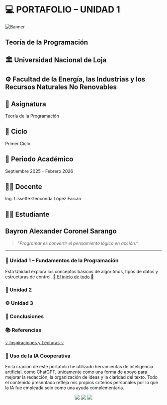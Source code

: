 # 💻 **PORTAFOLIO – UNIDAD 1**

![Banner](<img width="1422" height="800" alt="image" src="https://github.com/user-attachments/assets/41b4b375-528b-4980-9639-470e917e0ec2" />
)

## Teoría de la Programación
## 🏛️ Universidad Nacional de Loja
## ⚙️ Facultad de la Energía, las Industrias y los Recursos Naturales No Renovables
## 📘 Asignatura 
Teoría de la Programación
## 🧩 Ciclo 
Primer Ciclo
## 📅 Periodo Académico 
Septiembre 2025 – Febrero 2026
## 👩‍🏫 Docente 
Ing. Lissette Geoconda López Faicán
## 👨‍🎓 Estudiante 
Bayron Alexander Coronel Sarango
---

> *“Programar es convertir el pensamiento lógico en acción.”*

---

### 📘 Unidad 1 – Fundamentos de la Programación  
Esta Unidad explora los conceptos básicos de algoritmos, tipos de datos y estructuras de control.
[🔑 El inicio de todo 🔑](Unidad1.md)

### 🧩 Unidad 2 
### ⚙️ Unidad 3 

### 🧭 Conclusiones  

### 📚 Referencias  
[💡 Inspiraciones y Lecturas 💡](Referencias.md)

### 🤖 Uso de la IA Cooperativa  

En la cracion de este portafolio he utilizado herramientas de inteligencia artificial, como ChatGPT, únicamente como una forma de apoyo para mejorar la redacción, la organización de ideas y la claridad del texto. Todo el contenido presentado refleja mis propios criterios personales por lo que la IA fue empleada solo como una ayuda complementaria.


<p align="center">
  <img src="https://img.shields.io/badge/Estado-Completado-green?style=for-the-badge">
  <img src="https://img.shields.io/badge/Lenguaje-c-blue?style=for-the-badge">
  <img src="https://img.shields.io/badge/Autor-Bayron%20Coronel-orange?style=for-the-badge">
</p>


